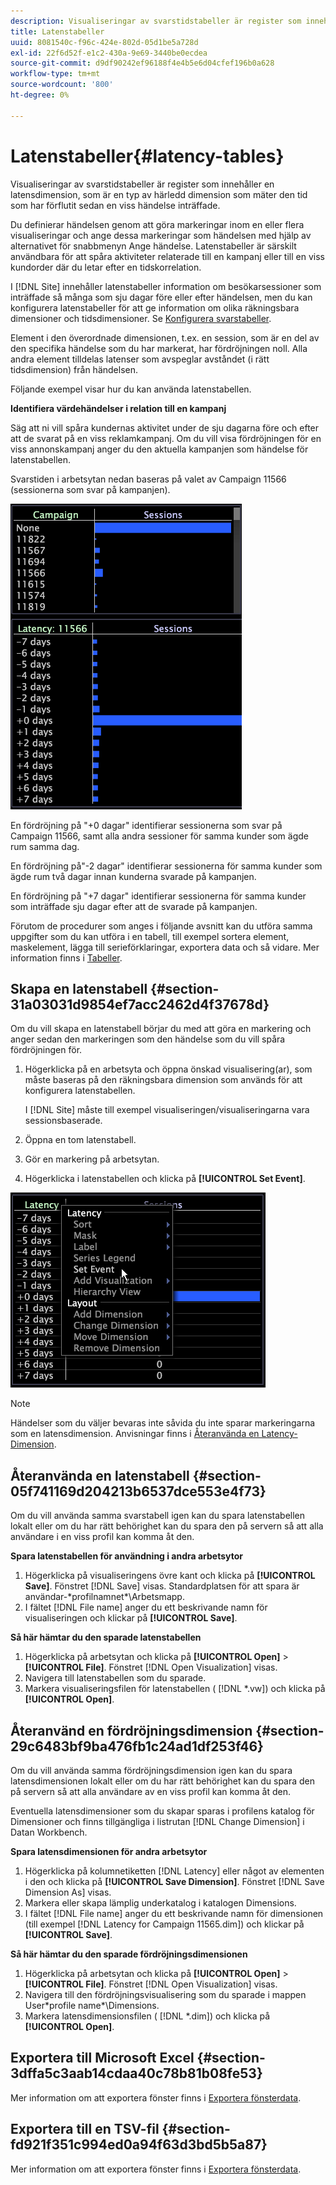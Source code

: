 ```yaml
---
description: Visualiseringar av svarstidstabeller är register som innehåller en latensdimension, som är en typ av härledd dimension som mäter den tid som har förflutit sedan en viss händelse inträffade.
title: Latenstabeller
uuid: 8081540c-f96c-424e-802d-05d1be5a728d
exl-id: 22f6d52f-e1c2-430a-9e69-3440be0ecdea
source-git-commit: d9df90242ef96188f4e4b5e6d04cfef196b0a628
workflow-type: tm+mt
source-wordcount: '800'
ht-degree: 0%

---
```


# Latenstabeller{#latency-tables}

Visualiseringar av svarstidstabeller är register som innehåller en latensdimension, som är en typ av härledd dimension som mäter den tid som har förflutit sedan en viss händelse inträffade.

Du definierar händelsen genom att göra markeringar inom en eller flera visualiseringar och ange dessa markeringar som händelsen med hjälp av alternativet för snabbmenyn Ange händelse. Latenstabeller är särskilt användbara för att spåra aktiviteter relaterade till en kampanj eller till en viss kundorder där du letar efter en tidskorrelation.

I [!DNL Site] innehåller latenstabeller information om besökarsessioner som inträffade så många som sju dagar före eller efter händelsen, men du kan konfigurera latenstabeller för att ge information om olika räkningsbara dimensioner och tidsdimensioner. Se [Konfigurera svarstabeller](../../../home/c-get-started/c-intf-anlys-ftrs/c-config-ltcy-tbls/c-config-ltcy-tbls.md#concept-7175c3defec64556994f0dfcccb7d15c).

Element i den överordnade dimensionen, t.ex. en session, som är en del av den specifika händelse som du har markerat, har fördröjningen noll. Alla andra element tilldelas latenser som avspeglar avståndet (i rätt tidsdimension) från händelsen.

Följande exempel visar hur du kan använda latenstabellen.

**Identifiera värdehändelser i relation till en kampanj**

Säg att ni vill spåra kundernas aktivitet under de sju dagarna före och efter att de svarat på en viss reklamkampanj. Om du vill visa fördröjningen för en viss annonskampanj anger du den aktuella kampanjen som händelse för latenstabellen.

Svarstiden i arbetsytan nedan baseras på valet av Campaign 11566 (sessionerna som svar på kampanjen).

![](assets/vis_Latency.png)

En fördröjning på &quot;+0 dagar&quot; identifierar sessionerna som svar på Campaign 11566, samt alla andra sessioner för samma kunder som ägde rum samma dag.

En fördröjning på&quot;-2 dagar&quot; identifierar sessionerna för samma kunder som ägde rum två dagar innan kunderna svarade på kampanjen.

En fördröjning på &quot;+7 dagar&quot; identifierar sessionerna för samma kunder som inträffade sju dagar efter att de svarade på kampanjen.

Förutom de procedurer som anges i följande avsnitt kan du utföra samma uppgifter som du kan utföra i en tabell, till exempel sortera element, maskelement, lägga till serieförklaringar, exportera data och så vidare. Mer information finns i [Tabeller](../../../home/c-get-started/c-analysis-vis/c-tables/c-tables.md#concept-c632cb8ad9724f90ac5c294d52ae667f).

## Skapa en latenstabell {#section-31a03031d9854ef7acc2462d4f37678d}

Om du vill skapa en latenstabell börjar du med att göra en markering och anger sedan den markeringen som den händelse som du vill spåra fördröjningen för.

1. Högerklicka på en arbetsyta och öppna önskad visualisering(ar), som måste baseras på den räkningsbara dimension som används för att konfigurera latenstabellen.

   I [!DNL Site] måste till exempel visualiseringen/visualiseringarna vara sessionsbaserade.

1. Öppna en tom latenstabell.
1. Gör en markering på arbetsytan.
1. Högerklicka i latenstabellen och klicka på **[!UICONTROL Set Event]**.

![](assets/vis_Latency_SetEvent.png)

>[!NOTE]
>
>Händelser som du väljer bevaras inte såvida du inte sparar markeringarna som en latensdimension. Anvisningar finns i [Återanvända en Latency-Dimension](../../../home/c-get-started/c-analysis-vis/c-lat-tbls.md#section-29c6483bf9ba476fb1c24ad1df253f46).

## Återanvända en latenstabell {#section-05f741169d204213b6537dce553e4f73}

Om du vill använda samma svarstabell igen kan du spara latenstabellen lokalt eller om du har rätt behörighet kan du spara den på servern så att alla användare i en viss profil kan komma åt den.

**Spara latenstabellen för användning i andra arbetsytor**

1. Högerklicka på visualiseringens övre kant och klicka på **[!UICONTROL Save]**. Fönstret [!DNL Save] visas. Standardplatsen för att spara är användar-\*profilnamnet*\Arbetsmapp.
1. I fältet [!DNL File name] anger du ett beskrivande namn för visualiseringen och klickar på **[!UICONTROL Save]**.

**Så här hämtar du den sparade latenstabellen**

1. Högerklicka på arbetsytan och klicka på **[!UICONTROL Open]** > **[!UICONTROL File]**. Fönstret [!DNL Open Visualization] visas.
1. Navigera till latenstabellen som du sparade.
1. Markera visualiseringsfilen för latenstabellen ( [!DNL *.vw]) och klicka på **[!UICONTROL Open]**.

## Återanvänd en fördröjningsdimension {#section-29c6483bf9ba476fb1c24ad1df253f46}

Om du vill använda samma fördröjningsdimension igen kan du spara latensdimensionen lokalt eller om du har rätt behörighet kan du spara den på servern så att alla användare av en viss profil kan komma åt den.

Eventuella latensdimensioner som du skapar sparas i profilens katalog för Dimensioner och finns tillgängliga i listrutan [!DNL Change Dimension] i Datan Workbench.

**Spara latensdimensionen för andra arbetsytor**

1. Högerklicka på kolumnetiketten [!DNL Latency] eller något av elementen i den och klicka på **[!UICONTROL Save Dimension]**. Fönstret [!DNL Save Dimension As] visas.
1. Markera eller skapa lämplig underkatalog i katalogen Dimensions.
1. I fältet [!DNL File name] anger du ett beskrivande namn för dimensionen (till exempel [!DNL Latency for Campaign 11565.dim]) och klickar på **[!UICONTROL Save]**.

**Så här hämtar du den sparade fördröjningsdimensionen**

1. Högerklicka på arbetsytan och klicka på **[!UICONTROL Open]** > **[!UICONTROL File]**. Fönstret [!DNL Open Visualization] visas.
1. Navigera till den fördröjningsvisualisering som du sparade i mappen User\*profile name*\Dimensions.
1. Markera latensdimensionsfilen ( [!DNL *.dim]) och klicka på **[!UICONTROL Open]**.

## Exportera till Microsoft Excel {#section-3dffa5c3aab14cdaa40c78b81b08fe53}

Mer information om att exportera fönster finns i [Exportera fönsterdata](../../../home/c-get-started/c-wk-win-wksp/c-exp-win-data.md#concept-8df61d64ed434cc5a499023c44197349).

## Exportera till en TSV-fil {#section-fd921f351c994ed0a94f63d3bd5b5a87}

Mer information om att exportera fönster finns i [Exportera fönsterdata](../../../home/c-get-started/c-wk-win-wksp/c-exp-win-data.md#concept-8df61d64ed434cc5a499023c44197349).
